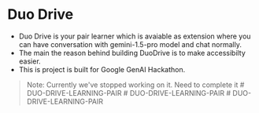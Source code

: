# Duo Drive

- Duo Drive is your pair learner which is avaiable as extension where you can have conversation with gemini-1.5-pro model and chat normally.
- The main the reason behind building DuoDrive is to make accessibilty easier.
- This is project is built for Google GenAI Hackathon.

> Note: Currently we've stopped working on it. Need to complete it
#   D U O - D R I V E - L E A R N I N G - P A I R  
 #   D U O - D R I V E - L E A R N I N G - P A I R  
 #   D U O - D R I V E - L E A R N I N G - P A I R  
 